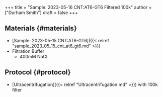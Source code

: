 +++
title = "Sample: 2023-05-16 CNT:AT6-GT6 Filtered 100k"
author = ["Durham Smith"]
draft = false
+++

## Materials {#materials}

-   [Sample: 2023-05-15 CNT:AT6-GT6]({{< relref "sample_2023_05_15_cnt_at6_gt6.md" >}})
-   Filtration Buffer
    -   400mM NaCl


## Protocol {#protocol}

-   [Ultracentrifugation]({{< relref "Ultracentrifugation.md" >}}) with 100k filter
